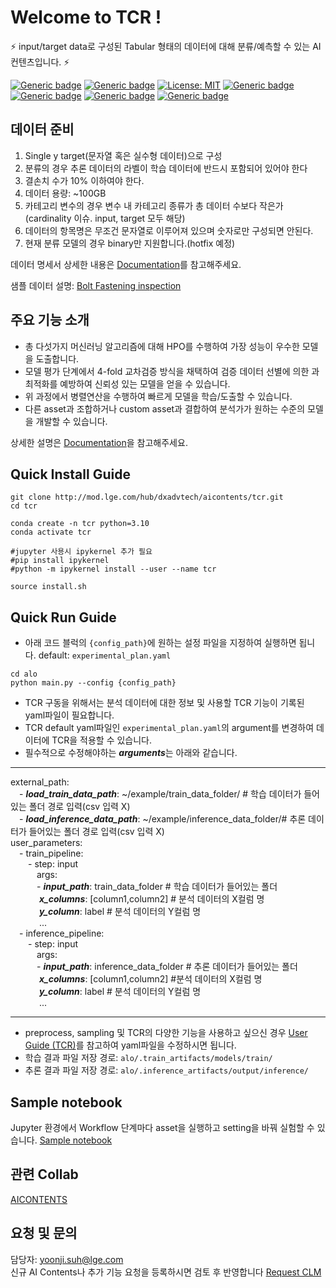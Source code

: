 # Welcome to TCR !

⚡ input/target data로 구성된 Tabular 형태의 데이터에 대해 분류/예측할 수 있는 AI 컨텐츠입니다. ⚡

[![Generic badge](https://img.shields.io/badge/release-v1.0.0-green.svg?style=for-the-badge)](http://링크)
[![Generic badge](https://img.shields.io/badge/last_update-2023.10.16-002E5F?style=for-the-badge)]()
[![License: MIT](https://img.shields.io/badge/License-MIT-yellow.svg?style=for-the-badge)](https://opensource.org/licenses/MIT)
[![Generic badge](https://img.shields.io/badge/python-3.10.12-purple.svg?style=for-the-badge&logo=python&logoColor=white)](https://www.python.org/)
[![Generic badge](https://img.shields.io/badge/dependencies-up_to_date-green.svg?style=for-the-badge&logo=python&logoColor=white)](requirement링크)
[![Generic badge](https://img.shields.io/badge/collab-blue.svg?style=for-the-badge)](http://collab.lge.com/main/display/AICONTENTS)
[![Generic badge](https://img.shields.io/badge/request_clm-green.svg?style=for-the-badge)](http://collab.lge.com/main/pages/viewpage.action?pageId=2157128981)


## 데이터 준비
1. Single y target(문자열 혹은 실수형 데이터)으로 구성
2. 분류의 경우 추론 데이터의 라벨이 학습 데이터에 반드시 포함되어 있어야 한다
3. 결손치 수가 10% 이하여야 한다.	
4. 데이터 용량:	~100GB
5. 카테고리 변수의 경우 변수 내 카테고리 종류가 총 데이터 수보다 작은가(cardinality 이슈. input, target 모두 해당)	
6. 데이터의 항목명은 무조건 문자열로 이루어져 있으며 숫자로만 구성되면 안된다.	
7. 현재 분류 모델의 경우 binary만 지원합니다.(hotfix 예정)

데이터 명세서 상세한 내용은 [Documentation](http://collab.lge.com/main/pages/viewpage.action?pageId=2082913519)를 참고해주세요.

샘플 데이터 설명: [Bolt Fastening inspection](http://collab.lge.com/main/pages/viewpage.action?pageId=1965439195&src=sidebar)
 


## 주요 기능 소개
- 총 다섯가지 머신러닝 알고리즘에 대해 HPO를 수행하여 가장 성능이 우수한 모델을 도출합니다.
- 모델 평가 단계에서 4-fold 교차검증 방식을 채택하여 검증 데이터 선별에 의한 과최적화를 예방하여 신뢰성 있는 모델을 얻을 수 있습니다.
- 위 과정에서 병렬연산을 수행하여 빠르게 모델을 학습/도출할 수 있습니다.
- 다른 asset과 조합하거나 custom asset과 결합하여 분석가가 원하는 수준의 모델을 개발할 수 있습니다.

상세한 설명은 [Documentation](http://collab.lge.com/main/pages/viewpage.action?pageId=2008478373)을 참고해주세요. 

## Quick Install Guide


```
git clone http://mod.lge.com/hub/dxadvtech/aicontents/tcr.git 
cd tcr 

conda create -n tcr python=3.10
conda activate tcr 

#jupyter 사용시 ipykernel 추가 필요
#pip install ipykernel
#python -m ipykernel install --user --name tcr 

source install.sh

```

## Quick Run Guide
- 아래 코드 블럭의 `{config_path}`에 원하는 설정 파일을 지정하여 실행하면 됩니다. default: `experimental_plan.yaml`
```
cd alo
python main.py --config {config_path}
```
- TCR 구동을 위해서는 분석 데이터에 대한 정보 및 사용할 TCR 기능이 기록된 yaml파일이 필요합니다.  
- TCR default yaml파일인 `experimental_plan.yaml`의 argument를 변경하여 데이터에 TCR을 적용할 수 있습니다.
- 필수적으로 수정해야하는 ***arguments***는 아래와 같습니다. 
***
external_path:  
&emsp;- ***load_train_data_path***: ~/example/train_data_folder/ # 학습 데이터가 들어있는 폴더 경로 입력(csv 입력 X)  
&emsp;- ***load_inference_data_path***: ~/example/inference_data_folder/# 추론 데이터가 들어있는 폴더 경로 입력(csv 입력 X)  
user_parameters:  
&emsp;- train_pipeline:  
&emsp;&emsp;- step: input  
&emsp;&emsp;&emsp;args:  
&emsp;&emsp;&emsp;- ***input_path***: train_data_folder # 학습 데이터가 들어있는 폴더  
&emsp;&emsp;&emsp;&nbsp;***x_columns***: [column1,column2] # 분석 데이터의 X컬럼 명  
&emsp;&emsp;&emsp;&nbsp;***y_column***: label # 분석 데이터의 Y컬럼 명  
&emsp;&emsp;&emsp;&nbsp;...  
&emsp;- inference_pipeline:  
&emsp;&emsp;- step: input  
&emsp;&emsp;&emsp;args:   
&emsp;&emsp;&emsp;- ***input_path***: inference_data_folder # 추론 데이터가 들어있는 폴더  
&emsp;&emsp;&emsp;&nbsp;***x_columns***: [column1,column2] #분석 데이터의 X컬럼 명  
&emsp;&emsp;&emsp;&nbsp;***y_column***: label # 분석 데이터의 Y컬럼 명  
&emsp;&emsp;&emsp;&nbsp;...  
***
- preprocess, sampling 및 TCR의 다양한 기능을 사용하고 싶으신 경우 [User Guide (TCR)](http://collab.lge.com/main/pages/viewpage.action?pageId=2184973450)를 참고하여 yaml파일을 수정하시면 됩니다. 
- 학습 결과 파일 저장 경로: `alo/.train_artifacts/models/train/`
- 추론 결과 파일 저장 경로: `alo/.inference_artifacts/output/inference/`



## Sample notebook
Jupyter 환경에서 Workflow 단계마다 asset을 실행하고 setting을 바꿔 실험할 수 있습니다. [Sample notebook](http://mod.lge.com/hub/dxadvtech/aicontents/tcr/-/blob/main/TCR_asset_run_template.ipynb)

## 관련 Collab
[AICONTENTS](http://collab.lge.com/main/display/AICONTENTS)

## 요청 및 문의
담당자: yoonji.suh@lge.com  
신규 AI Contents나 추가 기능 요청을 등록하시면 검토 후 반영합니다  [Request CLM](http:/링크)


